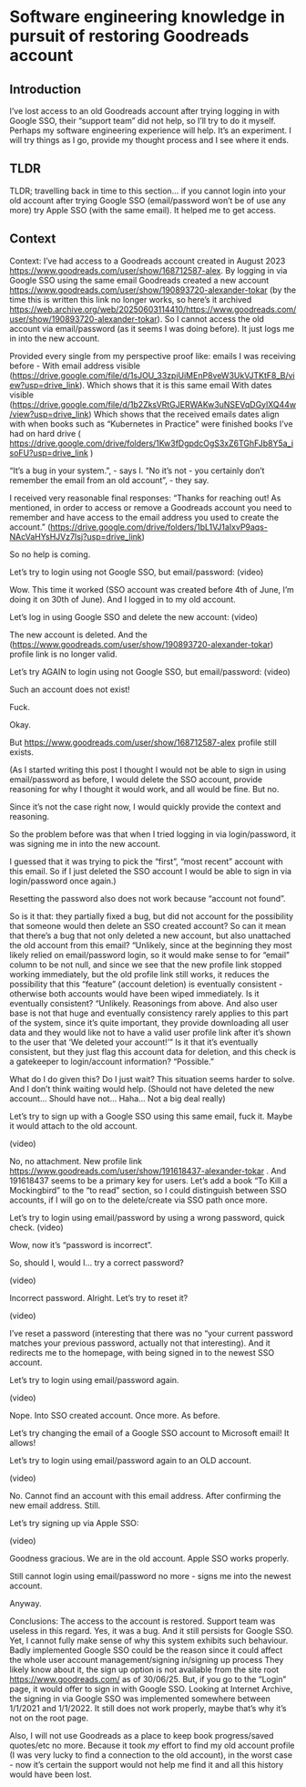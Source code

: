 # Software engineering knowledge in pursuit of restoring Goodreads account

## Introduction

I’ve lost access to an old Goodreads account after trying logging in with Google SSO, their “support team” did not help, so I’ll try to do it myself. Perhaps my software engineering experience will help. It’s an experiment. I will try things as I go, provide my thought process and I see where it ends.

## TLDR

TLDR; travelling back in time to this section… if you cannot login into your old account after trying Google SSO (email/password won’t be of use any more) try Apple SSO (with the same email). It helped me to get access.

## Context

Context: I’ve had access to a Goodreads account created in August 2023 <https://www.goodreads.com/user/show/168712587-alex>. By logging in via Google SSO using the same email Goodreads created a new account <https://www.goodreads.com/user/show/190893720-alexander-tokar> (by the time this is written this link no longer works, so here’s it archived <https://web.archive.org/web/20250603114410/https://www.goodreads.com/user/show/190893720-alexander-tokar>). So I cannot access the old account via email/password (as it seems I was doing before). It just logs me in into the new account.

Provided every single from my perspective proof like:
emails I was receiving before -
With email address visible (<https://drive.google.com/file/d/1sJOU_33zpiUiMEnP8veW3UkVJTKtF8_B/view?usp=drive_link>).
Which shows that it is this same email
With dates visible (<https://drive.google.com/file/d/1b2ZksVRtGJERWAKw3uNSEVqDGylXQ44w/view?usp=drive_link>)
Which shows that the received emails dates align with when books such as “Kubernetes in Practice” were finished
books I’ve had on hard drive ( <https://drive.google.com/drive/folders/1Kw3fDgpdcOgS3xZ6TGhFJb8Y5a_isoFU?usp=drive_link> )

“It’s a bug in your system.”, - says I.
“No it’s not - you certainly don’t remember the email from an old account”, - they say.

I received very reasonable final responses: “Thanks for reaching out! As mentioned, in order to access or remove a Goodreads account you need to remember and have access to the email address you used to create the account.” (<https://drive.google.com/drive/folders/1bL1VJ1aIxvP9aqs-NAcVaHYsHJVz7Isj?usp=drive_link>)

So no help is coming.

Let’s try to login using not Google SSO, but email/password:
(video)

Wow. This time it worked (SSO account was created  before 4th of June, I’m doing it on 30th of June). And I logged in to my old account.

Let’s log in using Google SSO and delete the new account:
(video)

The new account is deleted. And the (<https://www.goodreads.com/user/show/190893720-alexander-tokar>) profile link is no longer valid.

Let’s try AGAIN to login using not Google SSO, but email/password:
(video)

Such an account does not exist!

Fuck.

Okay.

But <https://www.goodreads.com/user/show/168712587-alex> profile still exists.

(As I started writing this post I thought I would not be able to sign in using email/password as before, I would delete the SSO account, provide reasoning for why I thought it would work, and all would be fine. But no.

Since it’s not the case right now, I would quickly provide the context and reasoning.

So the problem before was that when I tried logging in via login/password, it was signing me in into the new account.

I guessed that it was trying to pick the “first”, “most recent” account with this email. So if I just deleted the SSO account I would be able to sign in via login/password once again.)

Resetting the password also does not work because “account not found”.

So is it that:
they partially fixed a bug, but did not account for the possibility that someone would then delete an SSO created account?
So can it mean that there’s a bug that not only deleted a new account, but also unattached the old account from this email? “Unlikely, since at the beginning they most likely relied on email/password login, so it would make sense to for “email” column to be not null, and since we see that the new profile link stopped working immediately, but the old profile link still works, it reduces the possibility that this “feature” (account deletion) is eventually consistent - otherwise both accounts would have been wiped immediately.
Is it eventually consistent? “Unlikely. Reasonings from above. And also user base is not that huge and eventually consistency rarely applies to this part of the system, since it’s quite important, they provide downloading all user data and they would like not to have a valid user profile link after it’s shown to the user that ‘We deleted your account!’”
Is it that it’s eventually consistent, but they just flag this account data for deletion, and this check is a gatekeeper to login/account information? “Possible.”

What do I do given this? Do I just wait? This situation seems harder to solve. And I don’t think waiting would help. (Should not have deleted the new account… Should have not… Haha… Not a big deal really)

Let’s try to sign up with a Google SSO using this same email, fuck it. Maybe it would attach to the old account.

(video)

No, no attachment. New profile link <https://www.goodreads.com/user/show/191618437-alexander-tokar> . And 191618437 seems to be a primary key for users. Let’s add a book “To Kill a Mockingbird” to the “to read” section, so I could distinguish between SSO accounts, if I will go on to the delete/create via SSO path once more.

Let’s try to login using email/password by using a wrong password, quick check.
(video)

Wow, now it’s “password is incorrect”.

So, should I, would I… try a correct password?

(video)

Incorrect password. Alright. Let’s try to reset it?

(video)

I’ve reset a password (interesting that there was no “your current password matches your previous password, actually not that interesting). And it redirects me to the homepage, with being signed in to the newest SSO account.

Let’s try to login using email/password again.

(video)

Nope. Into SSO created account. Once more. As before.

Let’s try changing the email of a Google SSO account to Microsoft email! It allows!

Let’s try to login using email/password again to an OLD account.

(video)

No. Cannot find an account with this email address.
After confirming the new email address. Still.

Let’s try signing up via Apple SSO:

(video)

Goodness gracious. We are in the old account.
Apple SSO works properly.

Still cannot login using email/password no more - signs me into the newest account.

Anyway.

Conclusions:
The access to the account is restored.
Support team was useless in this regard. Yes, it was a bug. And it still persists for Google SSO.
Yet, I cannot fully make sense of why this system exhibits such behaviour. Badly implemented Google SSO could be the reason since it could affect the whole user account management/signing in/signing up process
They likely know about it, the sign up option is not available from the site root <https://www.goodreads.com/> as of 30/06/25. But, if you go to the “Login” page, it would offer to sign in with Google SSO. Looking at Internet Archive, the signing in via Google SSO was implemented somewhere between 1/1/2021 and 1/1/2022. It still does not work properly, maybe that’s why it’s not on the root page.

Also, I will not use Goodreads as a place to keep book progress/saved quotes/etc no more. Because it took *my* effort to find my old account profile (I was very lucky to find a connection to the old account), in the worst case - now it’s certain the support would not help me find it and all this history would have been lost.
